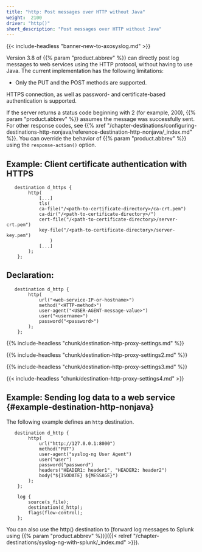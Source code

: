 ```yaml
---
title: "http: Post messages over HTTP without Java"
weight:  2100
driver: "http()"
short_description: "Post messages over HTTP without Java"
---
```

<!-- DISCLAIMER: This file is based on the syslog-ng Open Source Edition documentation https://github.com/balabit/syslog-ng-ose-guides/commit/2f4a52ee61d1ea9ad27cb4f3168b95408fddfdf2 and is used under the terms of The syslog-ng Open Source Edition Documentation License. The file has been modified by Axoflow. -->
{{< include-headless "banner-new-to-axosyslog.md" >}}

Version 3.8 of {{% param "product.abbrev" %}} can directly post log messages to web services using the HTTP protocol, without having to use Java. The current implementation has the following limitations:

  - Only the PUT and the POST methods are supported.

HTTPS connection, as well as password- and certificate-based authentication is supported.

If the server returns a status code beginning with 2 (for example, 200), {{% param "product.abbrev" %}} assumes the message was successfully sent. For other response codes, see {{% xref "/chapter-destinations/configuring-destinations-http-nonjava/reference-destination-http-nonjava/_index.md" %}}. You can override the behavior of {{% param "product.abbrev" %}} using the `response-action()` option.


## Example: Client certificate authentication with HTTPS

```shell
   destination d_https {
        http(
            [...]
            tls(
            ca-file("/<path-to-certificate-directory>/ca-crt.pem")
            ca-dir("/<path-to-certificate-directory>/")
            cert-file("/<path-to-certificate-directory>/server-crt.pem")
            key-file("/<path-to-certificate-directory>/server-key.pem")
                )
            [...]
        );
    };
```



## Declaration:

```shell
   destination d_http {
        http(
            url("<web-service-IP-or-hostname>")
            method("<HTTP-method>")
            user-agent("<USER-AGENT-message-value>")
            user("<username>")
            password("<password>")
        );
    };
```


{{% include-headless "chunk/destination-http-proxy-settings.md" %}}

{{% include-headless "chunk/destination-http-proxy-settings2.md" %}}

{{% include-headless "chunk/destination-http-proxy-settings3.md" %}}

{{< include-headless "chunk/destination-http-proxy-settings4.md" >}}


## Example: Sending log data to a web service {#example-destination-http-nonjava}

The following example defines an `http` destination.

```shell
   destination d_http {
        http(
            url("http://127.0.0.1:8000")
            method("PUT")
            user-agent("syslog-ng User Agent")
            user("user")
            password("password")
            headers("HEADER1: header1", "HEADER2: header2")
            body("${ISODATE} ${MESSAGE}")
        );
    };
    
    log {
        source(s_file);
        destination(d_http);
        flags(flow-control);
    };
```


You can also use the http() destination to [forward log messages to Splunk using {{% param "product.abbrev" %}}]({{< relref "/chapter-destinations/syslog-ng-with-splunk/_index.md" >}}).
